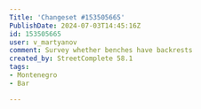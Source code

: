 ```yaml
---
Title: 'Changeset #153505665'
PublishDate: 2024-07-03T14:45:16Z
id: 153505665
user: v_martyanov
comment: Survey whether benches have backrests
created_by: StreetComplete 58.1
tags:
- Montenegro
- Bar

---
```

